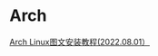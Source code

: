<!--
 * @Description: 
 * @Version: 1.0
 * @Author: dmjcb
 * @Email: 
 * @Date: 2023-04-27 22:06:51
 * @LastEditors: dmjcb
 * @LastEditTime: 2023-04-27 22:06:55
-->

# Arch

[Arch Linux图文安装教程(2022.08.01）](https://blog.csdn.net/love906897406/article/details/126109464)
